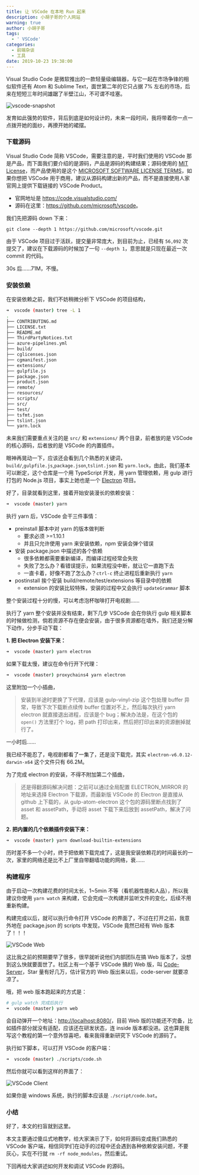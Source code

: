 ```yaml
---
title: 让 VSCode 在本地 Run 起来
description: 小胡子哥的个人网站
warning: true
author: 小胡子哥
tags:
  - ' VSCode'
categories:
  - 前端杂谈
  - 工具
date: 2019-10-23 19:38:00
---
```

Visual Studio Code 是微软推出的一款轻量级编辑器，与它一起在市场争锋的相似软件还有 Atom 和 Sublime Text，面世第二年的它只占据 7% 左右的市场，后来在短短三年时间雄踞了半壁江山，不可谓不哇塞。

![vscode-snapshot](/blogimgs/2019/10/23/vscode-snapshot.png)

发育如此强势的软件，背后到底是如何设计的，未来一段时间，我将带着你一点一点拨开她的面纱，再撩开她的裙摆。

### 下载源码

Visual Studio Code 简称 VSCode，需要注意的是，平时我们使用的 VSCode 那是产品，而下面我们要介绍的是源码，产品是源码的构建结果；源码使用的 [MIT License](https://github.com/microsoft/vscode/blob/master/LICENSE.txt)，而产品使用的是这个 [MICROSOFT SOFTWARE LICENSE TERMS](https://code.visualstudio.com/License)，如果你想把 VSCode 用于商用，建议从源码构建出新的产品，而不是直接使用人家官网上提供下载链接的 VSCode Product。

- 官网地址是 <https://code.visualstudio.com/>
- 源码在这里：<https://github.com/microsoft/vscode>。

我们先把源码 down 下来：

```
git clone --depth 1 https://github.com/microsoft/vscode.git
```

由于 VSCode 项目过于活跃，提交量非常庞大，到目前为止，已经有 `56,092` 次提交了，建议在下载源码的时候加了一句 `--depth 1`，意思就是只现在最近一次 commit 的代码。

30s 后……71M，不慢。


### 安装依赖

在安装依赖之前，我们不妨稍微分析下 VSCode 的项目结构，

```bash
➜  vscode (master) tree -L 1
.
├── CONTRIBUTING.md
├── LICENSE.txt
├── README.md
├── ThirdPartyNotices.txt
├── azure-pipelines.yml
├── build/
├── cglicenses.json
├── cgmanifest.json
├── extensions/
├── gulpfile.js
├── package.json
├── product.json
├── remote/
├── resources/
├── scripts/
├── src/
├── test/
├── tsfmt.json
├── tslint.json
└── yarn.lock
```

未来我们需要重点关注的是 `src/` 和 `extensions/` 两个目录，前者放的是 VSCode 的核心源码，后者放的是 VSCode 的内置插件。

眼神再晃动一下，应该还会看到几个熟悉的关键词，`build/`,`gulpfile.js`,`package.json`,`tslint.json` 和 `yarn.lock`，由此，我们基本可以断定，这个仓库是一个用 TypeScript 开发，用 yarn 管理依赖，用 gulp 进行打包的 Node.js 项目，事实上她也是一个 [Electron](https://electronjs.org/) 项目。

好了，目录就看到这里，接着开始安装漫长的依赖安装：

```bash
➜  vscode (master) yarn
```

执行 yarn 后，VSCode 会干三件事情：

- preinstall 脚本中对 yarn 的版本做判断
	- 要求必须 >=1.10.1
    - 并且只允许使用 yarn 来安装依赖，npm 安装会弹个错误
- 安装 package.json 中描述的各个依赖
	- 很多依赖都需要重新编译，而编译过程经常会失败
    - 失败了怎么办？看错误提示，如果流程没中断，就让它一直跑下去
    - 一直卡着，好像不跑了怎么办？`ctrl-c` 终止进程后重新执行 `yarn`
- postinstall 挨个安装 build/remote/test/extensions 等目录中的依赖
	- extension 的安装比较特殊，安装的过程中又会执行 `updateGrammar` 脚本
    
整个安装过程十分的慢，可以考虑泡杯咖啡打开电视剧……   

执行了 yarn 整个安装并没有结束，剩下几步 VSCode 会在你执行 gulp 相关脚本的时候做检测，倘若资源不存在便会安装，由于很多资源都在墙外，我们还是分解下动作，分步手动下载：

**1. 把 Electron 安装下来：**

```bash
➜  vscode (master) yarn electron
```

如果下载太慢，建议在命令行开下代理：

```bash
➜  vscode (master) proxychains4 yarn electron
```

这里附加一个小插曲，

> 安装到半途时更换了下代理，应该是 gulp-vinyl-zip 这个包处理 buffer 异常，导致下次下载断点续传 buffer 位置对不上，然后每次执行 yarn electron 就直接退出进程，应该是个 bug；解决办法是，在这个包的 `open()` 方法里打个 log，把 path 打印出来，然后把打印出来的资源删掉就行了。

一小时后……

我已经不能忍了，电视剧都看了一集了，还是没下载完，其实 `electron-v6.0.12-darwin-x64` 这个文件只有 66.2M。

为了完成 electron 的安装，不得不附加第二个插曲，

> 还是得翻源码解决问题：之前可以通过全局配置 ELECTRON_MIRROR 的地址来选择 Electron 下载源，而最新版 VSCode 的 Electron 是直接从 github 上下载的，从 gulp-atom-electron 这个包的源码里断点找到了 asset 和 assetPath，手动将 asset 下载下来后放到 assetPath，解决了问题。

**2. 把内置的几个依赖插件安装下来：**

```bash
➜  vscode (master) yarn download-builtin-extensions
```

历时差不多一个小时，终于把依赖下载完成了，这是我安装依赖花的时间最长的一次，家里的网络还是比不上厂里自带翻墙功能的网络，衰……


### 构建程序

由于启动一次构建花费的时间太长，1~5min 不等（看机器性能和人品），所以我建议你使用 `yarn watch` 来构建，它会完成一次构建并监听文件的变化，后续不用重新构建。

构建完成以后，就可以执行命令打开 VSCode 的界面了，不过在打开之前，我意外地在 package.json 的 scripts 中发现，VSCode 竟然已经有 Web 版本了！！！

![VSCode Web](/blogimgs/2019/10/23/vscode-web.png)

这比我之前的预期要早了很多，很早就听说他们内部团队在搞 Web 版本了，没想到这么快就要面世了。社区上有一个基于 VSCode 搞的 Web 版，叫 [Code-Server](https://github.com/cdr/code-server)，Star 量有好几万，估计官方的 Web 版出来以后，code-server 就要凉凉了。

哦，把 web 版本跑起来的方式是：

```bash
# gulp watch 完成后执行
➜  vscode (master) yarn web
```

会自动弹开一个地址：<http://localhost:8080/>，目前 Web 版的功能还不完备，比如插件部分就没有适配，应该还在研发状态，连 inside 版本都没进。这也算是我写这个教程的第一个意外惊喜吧，看来我得重新研究下 VSCode 的源码了。

执行如下脚本，可以打开 VSCode 的客户端：

```bash
➜  vscode (master) ./scripts/code.sh
```

然后你就可以看到这样的界面了：


![VSCode Client](/blogimgs/2019/10/23/vscode-client.png)

如果你是 windows 系统，执行的脚本应该是 `./script/code.bat`。


### 小结

好了，本文的扫盲就到这里。

本文主要通过傻瓜式地教学，给大家演示了下，如何将源码变成我们熟悉的 VSCode 客户端，相信同学们在动手的过程中还会遇到各种依赖安装问题，不要灰心，实在不行就 `rm -rf node_modules`，然后重试。

下回再给大家讲述如何开发和调试 VSCode 的源码。